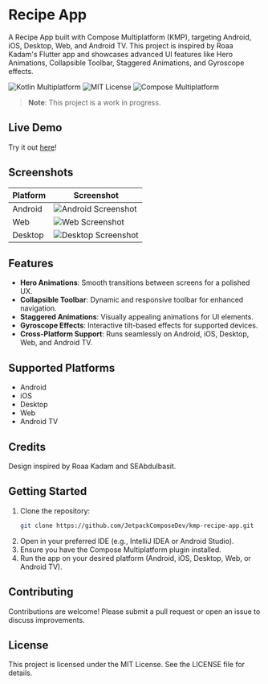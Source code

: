 # Recipe App

A Recipe App built with Compose Multiplatform (KMP), targeting Android, iOS, Desktop, Web, and Android TV. This project is inspired by Roaa Kadam's Flutter app and showcases advanced UI features like Hero Animations, Collapsible Toolbar, Staggered Animations, and Gyroscope effects.

![Kotlin Multiplatform](https://img.shields.io/badge/Kotlin-Multiplatform-blueviolet) ![MIT License](https://img.shields.io/badge/License-MIT-yellow) ![Compose Multiplatform](https://img.shields.io/badge/Compose-Multiplatform-brightgreen)

> **Note**: This project is a work in progress.

## Live Demo
Try it out [here](https://seabdulbasit.github.io/recipe-app/)!

## Screenshots
| Platform | Screenshot |
|----------|------------|
| Android  | ![Android Screenshot](https://github.com/SEAbdulbasit/recipe-app/assets/33172684/bf0c9376-fb57-4498-80f6-4a72300cb8e9) |
| Web      | ![Web Screenshot](https://github.com/Atif-09/recipe-app/assets/55842938/16e66d0b-48de-4403-bb74-e2788c756cc3) |
| Desktop  | ![Desktop Screenshot](https://github.com/SEAbdulbasit/recipe-app/assets/33172684/ac19c301-8263-4d2c-8cfc-58f27d1acdb3) |


## Features
- **Hero Animations**: Smooth transitions between screens for a polished UX.
- **Collapsible Toolbar**: Dynamic and responsive toolbar for enhanced navigation.
- **Staggered Animations**: Visually appealing animations for UI elements.
- **Gyroscope Effects**: Interactive tilt-based effects for supported devices.
- **Cross-Platform Support**: Runs seamlessly on Android, iOS, Desktop, Web, and Android TV.

## Supported Platforms
- Android
- iOS
- Desktop
- Web
- Android TV

## Credits
Design inspired by Roaa Kadam and SEAbdulbasit.  


## Getting Started
1. Clone the repository:
   ```bash
   git clone https://github.com/JetpackComposeDev/kmp-recipe-app.git
   ```
2. Open in your preferred IDE (e.g., IntelliJ IDEA or Android Studio).
3. Ensure you have the Compose Multiplatform plugin installed.
4. Run the app on your desired platform (Android, iOS, Desktop, Web, or Android TV).

## Contributing
Contributions are welcome! Please submit a pull request or open an issue to discuss improvements.

## License
This project is licensed under the MIT License. See the LICENSE file for details.
